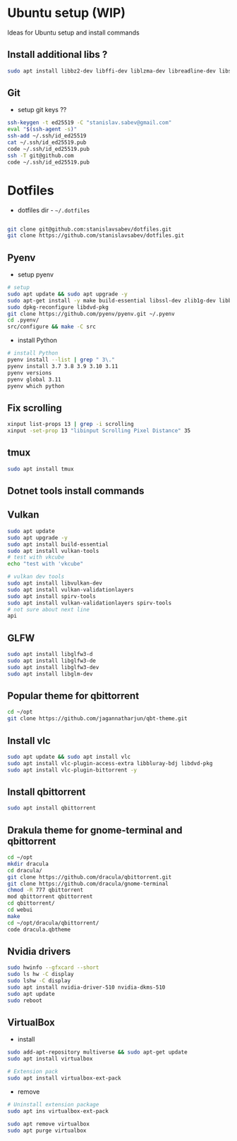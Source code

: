# Ubuntu setup (WIP)

Ideas for Ubuntu setup and install commands

## Install additional libs ?

```bash
sudo apt install libbz2-dev libffi-dev liblzma-dev libreadline-dev libsqlite3-dev libssl-dev tk-dev zlib1g-dev
```

## Git

- setup git keys ??

```bash
ssh-keygen -t ed25519 -C "stanislav.sabev@gmail.com"
eval "$(ssh-agent -s)"
ssh-add ~/.ssh/id_ed25519
cat ~/.ssh/id_ed25519.pub 
code ~/.ssh/id_ed25519.pub 
ssh -T git@github.com
code ~/.ssh/id_ed25519.pub
```

# Dotfiles

- dotfiles dir - `~/.dotfiles`

```bash

git clone git@github.com:stanislavsabev/dotfiles.git
git clone https://github.com/stanislavsabev/dotfiles.git

```

## Pyenv

- setup pyenv

```bash
# setup
sudo apt update && sudo apt upgrade -y
sudo apt-get install -y make build-essential libssl-dev zlib1g-dev libbz2-dev libreadline-dev libsqlite3-dev wget curl llvm libncurses5-dev libncursesw5-dev xz-utils tk-dev libffi-dev liblzma-dev python-openssl python3-openssl
sudo dpkg-reconfigure libdvd-pkg
git clone https://github.com/pyenv/pyenv.git ~/.pyenv
cd .pyenv/
src/configure && make -C src
```
- install Python

```bash
# install Python
pyenv install --list | grep " 3\."
pyenv install 3.7 3.8 3.9 3.10 3.11
pyenv versions
pyenv global 3.11
pyenv which python
```

## Fix scrolling

```bash
xinput list-props 13 | grep -i scrolling
xinput -set-prop 13 "libinput Scrolling Pixel Distance" 35
```


## tmux

```bash
sudo apt install tmux
```

## Dotnet tools install commands


## Vulkan

```bash
sudo apt update
sudo apt upgrade -y
sudo apt install build-essential 
sudo apt install vulkan-tools 
# test with vkcube
echo "test with 'vkcube"
```

```bash
# vulkan dev tools
sudo apt install libvulkan-dev 
sudo apt install vulkan-validationlayers
sudo apt install spirv-tools 
sudo apt install vulkan-validationlayers spirv-tools
# not sure about next line
api
```

## GLFW
```bash
sudo apt install libglfw3-d
sudo apt install libglfw3-de 
sudo apt install libglfw3-dev 
sudo apt install libglm-dev 
```

## Popular theme for qbittorrent 

``` bash
cd ~/opt
git clone https://github.com/jagannatharjun/qbt-theme.git
```

## Install vlc

```bash
sudo apt update && sudo apt install vlc
sudo apt install vlc-plugin-access-extra libbluray-bdj libdvd-pkg
sudo apt install vlc-plugin-bittorrent -y
```

## Install qbittorrent
```bash
sudo apt install qbittorrent
```

## Drakula theme for gnome-terminal and qbittorrent

```bash
cd ~/opt
mkdir dracula
cd dracula/
git clone https://github.com/dracula/qbittorrent.git
git clone https://github.com/dracula/gnome-terminal
chmod -R 777 qbittorrent
mod qbittorrent qbittorrent
cd qbittorrent/
cd webui
make
cd ~/opt/dracula/qbittorrent/
code dracula.qbtheme 

```

## Nvidia drivers

```bash
sudo hwinfo --gfxcard --short
sudo ls hw -C display
sudo lshw -C display
sudo apt install nvidia-driver-510 nvidia-dkms-510
sudo apt update
sudo reboot
```

## VirtualBox

- install

```bash
sudo add-apt-repository multiverse && sudo apt-get update
sudo apt install virtualbox
```


```bash
# Extension pack
sudo apt install virtualbox-ext-pack
```

- remove

```bash
# Uninstall extension package
sudo apt ins virtualbox-ext-pack
```

```bash
sudo apt remove virtualbox
sudo apt purge virtualbox
```
